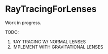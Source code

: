 # RayTracingForLenses
Work in progress.

TODO: 
1. RAY TRACING W/ NORMAL LENSES
2. IMPLEMENT WITH GRAVITATIONAL LENSES
